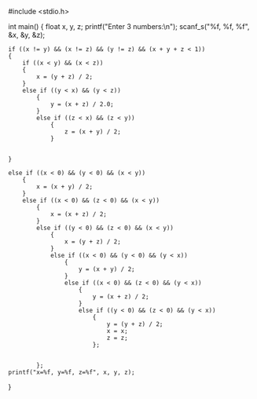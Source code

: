 #include <stdio.h>


int main()
{
    float x, y, z;
    printf("Enter 3 numbers:\n");
    scanf_s("%f, %f, %f", &x, &y, &z);

    if ((x != y) && (x != z) && (y != z) && (x + y + z < 1))
    {
        if ((x < y) && (x < z))
        {
            x = (y + z) / 2;
        }
        else if ((y < x) && (y < z))
            {
                y = (x + z) / 2.0;
            }
            else if ((z < x) && (z < y))
                {
                    z = (x + y) / 2;
                }


    }

    else if ((x < 0) && (y < 0) && (x < y))
        {
            x = (x + y) / 2;
        }
        else if ((x < 0) && (z < 0) && (x < y))
            {
                x = (x + z) / 2;
            }
            else if ((y < 0) && (z < 0) && (x < y))
                {
                    x = (y + z) / 2;
                }
                else if ((x < 0) && (y < 0) && (y < x))
                    {
                        y = (x + y) / 2;
                    }
                    else if ((x < 0) && (z < 0) && (y < x))
                        {
                            y = (x + z) / 2;
                        }
                        else if ((y < 0) && (z < 0) && (y < x))
                            {
                                y = (y + z) / 2;
                                x = x;
                                z = z;
                            };


            };
    printf("x=%f, y=%f, z=%f", x, y, z);
}
